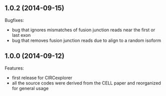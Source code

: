 ## 1.0.2 (2014-09-15)

Bugfixes:

* bug that ignores mismatches of fusion junction reads near the first or last exon
* bug that removes fusion junction reads due to align to a random isoform

## 1.0.0 (2014-09-12)

Features:

* first release for CIRCexplorer
* all the source codes were derived from the CELL paper and reorganized for general usage
